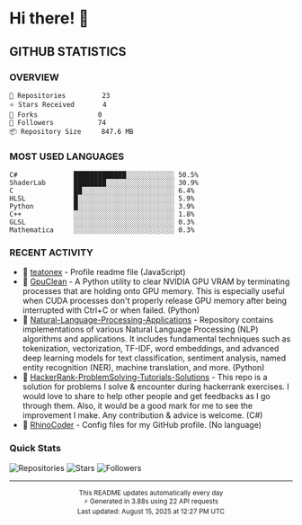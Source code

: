 # Hi there! 👋

##  GITHUB STATISTICS

### OVERVIEW
```
🔭 Repositories         23
⭐ Stars Received       4  
🍴 Forks               0
👥 Followers           74
📦 Repository Size     847.6 MB
```

### MOST USED LANGUAGES

```
C#              █████████████░░░░░░░░░░░░ 50.5%
ShaderLab       ████████░░░░░░░░░░░░░░░░░ 30.9%
C               ██░░░░░░░░░░░░░░░░░░░░░░░ 6.4%
HLSL            █░░░░░░░░░░░░░░░░░░░░░░░░ 5.9%
Python          █░░░░░░░░░░░░░░░░░░░░░░░░ 3.9%
C++             ░░░░░░░░░░░░░░░░░░░░░░░░░ 1.8%
GLSL            ░░░░░░░░░░░░░░░░░░░░░░░░░ 0.3%
Mathematica     ░░░░░░░░░░░░░░░░░░░░░░░░░ 0.3%
```

### RECENT ACTIVITY

- 🔨 [teatonex](https://github.com/teatonex/teatonex) - Profile readme file (JavaScript)
- 🔨 [GpuClean](https://github.com/teatonex/GpuClean) - A Python utility to clear NVIDIA GPU VRAM by terminating processes that are holding onto GPU memory. This is especially useful when CUDA processes don't properly release GPU memory after being interrupted with Ctrl+C or when failed. (Python)
- 🔨 [Natural-Language-Processing-Applications](https://github.com/teatonex/Natural-Language-Processing-Applications) - Repository contains implementations of various Natural Language Processing (NLP) algorithms and applications. It includes fundamental techniques such as tokenization, vectorization, TF-IDF, word embeddings, and advanced deep learning models for text classification, sentiment analysis, named entity recognition (NER), machine translation, and more. (Python)
- 🔨 [HackerRank-ProblemSolving-Tutorials-Solutions](https://github.com/teatonex/HackerRank-ProblemSolving-Tutorials-Solutions) - This repo is a solution for problems I solve & encounter during hackerrank exercises. I would love to share to help other people and get feedbacks as I go through them. Also, it would be a good mark for me to see the improvement I make. Any contribution & advice is welcome. (C#)
- 🔨 [RhinoCoder](https://github.com/teatonex/RhinoCoder) - Config files for my GitHub profile. (No language)

### Quick Stats
![Repositories](https://img.shields.io/badge/Repositories-23-blue?style=flat-square)
![Stars](https://img.shields.io/badge/Stars-4-yellow?style=flat-square)
![Followers](https://img.shields.io/badge/Followers-74-green?style=flat-square)

---

<div align="center">
  <sub>
    This README updates automatically every day<br/>
    ⚡ Generated in 3.88s using 22 API requests<br/>
    Last updated: August 15, 2025 at 12:27 PM UTC
  </sub>
</div>
